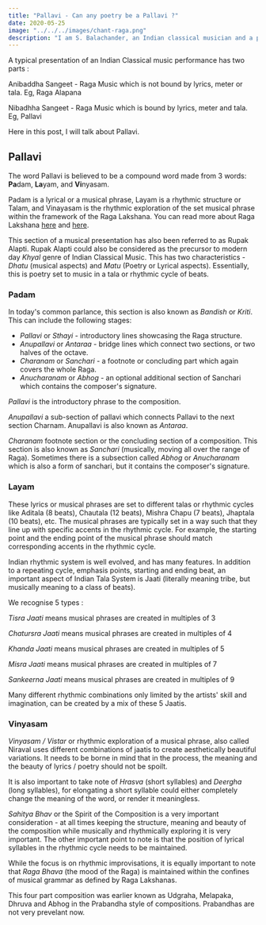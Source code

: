 ```yaml
---
title: "Pallavi - Can any poetry be a Pallavi ?"
date: 2020-05-25
image: "../../../images/chant-raga.png"
description: "I am S. Balachander, an Indian classical musician and a performing artist of Chandraveena. In my long association with music, I have been privileged to have had deep and meaningful discussions on the theory of music with my Ustad, and undertaken further study of scriptures to understand our music better. Here I share my reading of what a Pallavi (composition) is. Read on to find out more!"
---
```


A typical presentation of an Indian Classical music performance has two parts : 

Anibaddha Sangeet - Raga Music which is not bound by lyrics, meter or tala. Eg, Raga Alapana 

Nibadhha Sangeet - Raga Music which is bound by lyrics, meter and tala. Eg, Pallavi

Here in this post, I will talk about Pallavi.


## Pallavi

The word Pallavi is believed to be a compound word made from 3 words: **Pa**dam, **La**yam, and **Vi**nyasam.

Padam is a lyrical or a musical phrase, Layam is a rhythmic structure or Talam, and Vinayasam is the rhythmic exploration of the set musical phrase within the framework of the Raga Lakshana. You can read more about Raga Lakshana [here](/blog/music-as-a-performing-art) and [here](/blog/grammar-of-music).

This section of a musical presentation has also been referred to as Rupak Alapti. Rupak Alapti could also be considered as the precursor to modern day *Khyal* genre of Indian Classical Music. This has two characteristics - *Dhatu* (musical aspects) and *Matu* (Poetry or Lyrical aspects). Essentially, this is poetry set to music in a tala or rhythmic cycle of beats.

### Padam

In today's common parlance, this section is also known as *Bandish* or *Kriti*. This can include the following stages:

* *Pallavi* or *Sthayi* - introductory lines showcasing the Raga structure.
* *Anupallavi* or *Antaraa* - bridge lines which connect two sections, or two halves of the octave.
* *Charanam* or *Sanchari* - a footnote or concluding part which again covers the whole Raga.
* *Anucharanam* or *Abhog* - an optional additional section of Sanchari which contains the composer's signature.

*Pallavi* is the introductory phrase to the composition. 

*Anupallavi* a sub-section of pallavi which connects Pallavi to the next section Charnam. Anupallavi is also known as *Antaraa*.

*Charanam* footnote section or the concluding section of a composition. This section is also known as *Sanchari* (musically, moving all over the range of Raga). Sometimes there is a subsection called *Abhog* or *Anucharanam* which is also a form of sanchari, but it contains the composer's signature.

### Layam

These lyrics or musical phrases are set to different talas or rhythmic cycles like Aditala (8 beats), Chautala (12 beats), Mishra Chapu (7 beats), Jhaptala (10 beats), etc. The musical phrases are typically set in a way such that they line up with specific accents in the rhythmic cycle. For example, the starting point and the ending point of the musical phrase should match corresponding accents in the rhythmic cycle.

Indian rhythmic system is well evolved, and has many features. In addition to a repeating cycle, emphasis points, starting and ending beat, an important aspect of Indian Tala System is Jaati (literally meaning tribe, but musically meaning to a class of beats). 

We recognise 5 types :

*Tisra Jaati* means musical phrases are created in multiples of 3

*Chatursra Jaati* means musical phrases are created in multiples of 4

*Khanda Jaati* means musical phrases are created in multiples of 5

*Misra Jaati* means musical phrases are created in multiples of 7

*Sankeerna Jaati* means musical phrases are created in multiples of 9


Many different rhythmic combinations only limited by the artists' skill and imagination, can be created by a mix of these 5 Jaatis. 

### Vinyasam

*Vinyasam / Vistar* or rhythmic exploration of a musical phrase, also called Niraval uses different combinations of jaatis to create aesthetically beautiful variations. It needs to be borne in mind that in the process, the meaning and the beauty of lyrics / poetry should not be spoilt. 

It is also important to take note of *Hrasva* (short syllables) and *Deergha* (long syllables), for elongating a short syllable could either completely change the meaning of the word, or render it meaningless. 

*Sahitya Bhav* or the Spirit of the Composition is a very important consideration - at all times keeping the structure, meaning and beauty of the composition while musically and rhythmically exploring it is very important. The other important point to note is that the position of lyrical syllables in the rhythmic cycle needs to be maintained.

While the focus is on rhythmic improvisations, it is equally important to note that *Raga Bhava* (the mood of the Raga) is maintained within the confines of musical grammar as defined by Raga Lakshanas.


This four part composition was earlier known as Udgraha, Melapaka, Dhruva and Abhog in the Prabandha style of compositions. Prabandhas are not very prevelant now.
